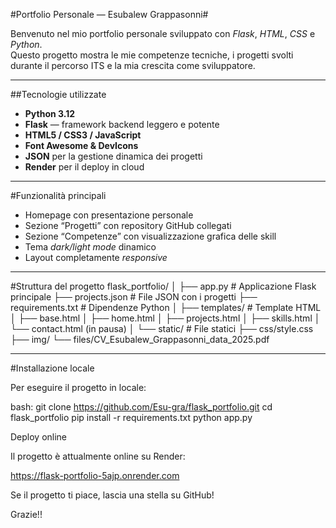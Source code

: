 #Portfolio Personale — Esubalew Grappasonni#

Benvenuto nel mio portfolio personale sviluppato con *Flask*, *HTML*, *CSS* e *Python*.  
Questo progetto mostra le mie competenze tecniche, i progetti svolti durante il percorso ITS e la mia crescita come sviluppatore.

---

##Tecnologie utilizzate

- **Python 3.12**
- **Flask** — framework backend leggero e potente
- **HTML5 / CSS3 / JavaScript**
- **Font Awesome & DevIcons**
- **JSON** per la gestione dinamica dei progetti
- **Render** per il deploy in cloud

---

#Funzionalità principali

- Homepage con presentazione personale
- Sezione “Progetti” con repository GitHub collegati
- Sezione “Competenze” con visualizzazione grafica delle skill
- Tema *dark/light mode* dinamico
- Layout completamente *responsive*

---

#Struttura del progetto
flask_portfolio/
│
├── app.py # Applicazione Flask principale
├── projects.json # File JSON con i progetti
├── requirements.txt # Dipendenze Python
│
├── templates/ # Template HTML
│ ├── base.html
│ ├── home.html
│ ├── projects.html
│ ├── skills.html
│ └── contact.html (in pausa)
│
└── static/ # File statici
├── css/style.css
├── img/
└── files/CV_Esubalew_Grappasonni_data_2025.pdf



---

#Installazione locale

Per eseguire il progetto in locale:

bash:
git clone https://github.com/Esu-gra/flask_portfolio.git
cd flask_portfolio
pip install -r requirements.txt
python app.py


Deploy online

Il progetto è attualmente online su Render:

https://flask-portfolio-5ajp.onrender.com


Se il progetto ti piace, lascia una stella su GitHub!

Grazie!!
